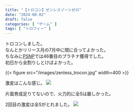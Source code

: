 ```yaml
---
title: "【トロコン】ゼンレスゾーンゼロ"
date: "2024-08-02"
draft: false
categories: [ "ゲーム" ]
tags: [ "トロフィー" ] 
---
```


トロコンしました。  
なんとかリリース月の7月中に間に合ってよかった。  
ちなみに[PSNP](https://psnprofiles.com/trophy/28084-zenless-zone-zero/1-welcome-to-new-eridu)では46番目のプラチナ獲得でした。  
初日から全割りしとけばよかった。

{{< figure src="/images/zenless_trocon.jpg" width=400 >}}

激変はこんな感じ。
![](images/zenless_node01.jpg)

片面育成足りてないので、火力的に全Sは厳しかった。



2回目の激変は全Sがとれました。
![](images/zenless_node02.jpg)